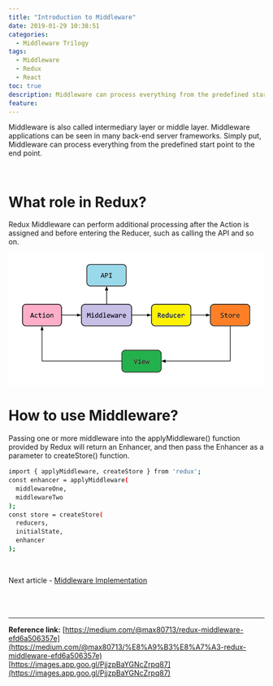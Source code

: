 ```yaml
---
title: "Introduction to Middleware"
date: 2019-01-29 10:38:51
categories:
  - Middleware Trilogy
tags:
  - Middleware
  - Redux
  - React
toc: true
description: Middleware can process everything from the predefined start point to the end point.
feature:
---
```

Middleware is also called intermediary layer or middle layer. Middleware applications can be seen in many back-end server frameworks. Simply put, Middleware can process everything from the predefined start point to the end point.
<!-- more -->
<br>

# What role in Redux?
Redux Middleware can perform additional processing after the Action is assigned and before entering the Reducer, such as calling the API and so on. 

![Middleware's role](/images/redux-architecture-overview-middleware.png)
<br>

# How to use Middleware?
Passing one or more middleware into the applyMiddleware() function provided by Redux will return an Enhancer, and then pass the Enhancer as a parameter to createStore() function.

```sh
import { applyMiddleware, createStore } from 'redux';
const enhancer = applyMiddleware(
  middlewareOne,
  middlewareTwo
);
const store = createStore(
  reducers,
  initialState,
  enhancer
);
```
<br>

Next article - [Middleware Implementation](http://tingkaiwu.com/2019/02/03/deep-dive-into-middleware-2/)
<br><br><br><br>

----------------------------------------------------------

**Reference link:**
[https://medium.com/@max80713/redux-middleware-efd6a506357e](https://medium.com/@max80713/%E8%A9%B3%E8%A7%A3-redux-middleware-efd6a506357e)
[https://images.app.goo.gl/PjjzpBaYGNcZrpq87](https://images.app.goo.gl/PjjzpBaYGNcZrpq87)
